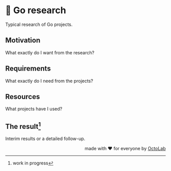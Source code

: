 # 🧪 Go research

Typical research of Go projects.

## Motivation

What exactly do I want from the research?

## Requirements

What exactly do I need from the projects?

## Resources

What projects have I used?

## The result[^1]

Interim results or a detailed follow-up.

<p align="right">made with ❤️ for everyone by <a href="https://www.octolab.org/">OctoLab</a></p>

[^1]: work in progress
